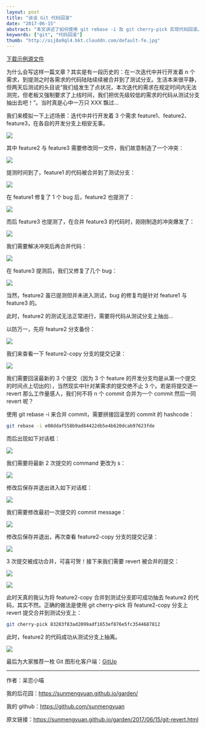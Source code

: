 ```yaml
---
layout: post
title: "谈谈 Git 代码回滚"
date: "2017-06-15"
abstract: "本文讲述了如何使用 git rebase -i 及 git cherry-pick 实现代码回滚。代码回滚属于高危操作，建议慎用！"
keywords: ["git", "代码回滚"]
thumb: "http://oij8a9ql4.bkt.clouddn.com/default-fe.jpg"
---
```


[下载示例源文件](http://orkxnrvmk.bkt.clouddn.com/project.zip)

为什么会写这样一篇文章？其实是有一段历史的：在一次迭代中并行开发着 n 个需求，到提测之时各需求的代码陆陆续续被合并到了测试分支。生活本来很平静，但两天后测试的头目说“我们组发生了点状况，本次迭代的需求在规定时间内无法测完，但老板又强制要求了上线时间，我们把优先级较低的需求的代码从测试分支抽出去吧！”。当时真是心中一万只 XXX 飘过...

我们来模拟一下上述场景：迭代中并行开发着 3 个需求 feature1、feature2、feature3，在各自的开发分支上相安无事。

![](http://orkxnrvmk.bkt.clouddn.com/dev-features.jpg)

其中 feature2 与 feature3 需要修改同一文件，我们故意制造了一个冲突：

![](http://orkxnrvmk.bkt.clouddn.com/create-conflict-feature2-feature3.jpg)

提测时间到了，feature1 的代码被合并到了测试分支：

![](http://orkxnrvmk.bkt.clouddn.com/merge-feature1.jpg)

在 feature1 修复了 1 个 bug 后，feature2 也提测了：

![](http://orkxnrvmk.bkt.clouddn.com/merge-feature2.jpg)

而后 feature3 也提测了，在合并 feature3 的代码时，刚刚制造的冲突爆发了：

![](http://orkxnrvmk.bkt.clouddn.com/conflict-detail-file5.jpg)

我们需要解决冲突后再合并代码：

![](http://orkxnrvmk.bkt.clouddn.com/merge-conflict-feature3.jpg)

在 feature3 提测后，我们又修复了几个 bug：

![](http://orkxnrvmk.bkt.clouddn.com/bug-file5-feature3.jpg)

当然，feature2 虽已提测但并未进入测试，bug 的修复均是针对 feature1 与 feature3 的。

此时，feature2 的测试无法正常进行，需要将代码从测试分支上抽出...

以防万一，先将 feature2 分支备份：

![](http://orkxnrvmk.bkt.clouddn.com/copy-feature2.jpg)

我们来查看一下 feature2-copy 分支的提交记录：

![](http://orkxnrvmk.bkt.clouddn.com/log-feature2.jpg)

我们需要回滚最新的 3 个提交（因为 3 个 feature 的开发分支均是从第一个提交的时间点上切出的），当然现实中针对某需求的提交绝不止 3 个。若是将提交逐一 revert 那么工作量感人，我们何不将 n 个 commit 合并为一个 commit 然后一同 revert 呢？

使用 git rebase -i 来合并 commit，需要拼接回滚至的 commit 的 hashcode：

```bash
git rebase -i e08ddaf558b9ad84422db5e4b620dcab97623fde
```

而后出现如下对话框：

![](http://orkxnrvmk.bkt.clouddn.com/merge-commit-init-feature2.jpg)

我们需要将最新 2 次提交的 command 更改为 s：

![](http://orkxnrvmk.bkt.clouddn.com/merge-commit-feature2.jpg)

修改后保存并退出进入如下对话框：

![](http://orkxnrvmk.bkt.clouddn.com/change-commit-init-feature2.jpg)

我们需要修改最初一次提交的 commit message：

![](http://orkxnrvmk.bkt.clouddn.com/change-commit-feature2.jpg)

修改后保存并退出，再次查看 feature2-copy 分支的提交记录：

![](http://orkxnrvmk.bkt.clouddn.com/merge-commit-log-feature2.jpg)

3 次提交被成功合并，可喜可贺！接下来我们需要 revert 被合并的提交：

![](http://orkxnrvmk.bkt.clouddn.com/revert-commit-feature2.jpg)

![](http://orkxnrvmk.bkt.clouddn.com/revert-commit-log-feature2.jpg)

此时天真的我认为将 feature2-copy 合并到测试分支即可成功抽去 feature2 的代码，其实不然。正确的做法是使用 git cherry-pick 将 feature2-copy 分支上 revert 提交合并到测试分支上：

```bash
git cherry-pick 83203f83ad2099adf1653ef876e5fc3544687812
```

此时，feature2 的代码成功从测试分支上抽离。

![](http://orkxnrvmk.bkt.clouddn.com/pick-success-feature2.jpg)

最后为大家推荐一枚 Git 图形化客户端：[GitUp](http://gitup.co/)

*****

作者：呆恋小喵

我的后花园：<https://sunmengyuan.github.io/garden/>

我的 github：<https://github.com/sunmengyuan>

原文链接：<https://sunmengyuan.github.io/garden/2017/06/15/git-revert.html>
